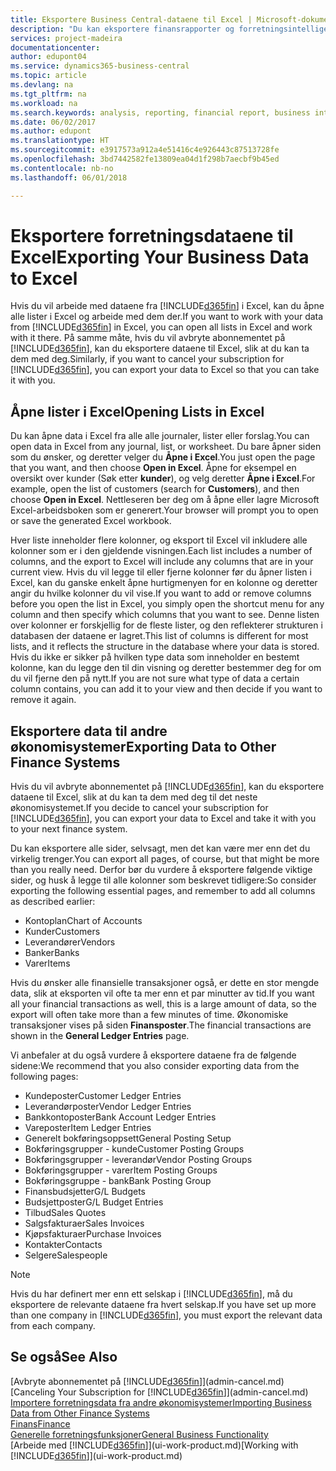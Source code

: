 ```yaml
---
title: Eksportere Business Central-dataene til Excel | Microsoft-dokumentasjon
description: "Du kan eksportere finansrapporter og forretningsintelligensdata fra Business Central til Excel, eller du kan åpne Business Central-dataene i Excel."
services: project-madeira
documentationcenter: 
author: edupont04
ms.service: dynamics365-business-central
ms.topic: article
ms.devlang: na
ms.tgt_pltfrm: na
ms.workload: na
ms.search.keywords: analysis, reporting, financial report, business intelligence, BI, Excel
ms.date: 06/02/2017
ms.author: edupont
ms.translationtype: HT
ms.sourcegitcommit: e3917573a912a4e51416c4e926443c87513728fe
ms.openlocfilehash: 3bd7442582fe13809ea04d1f298b7aecbf9b45ed
ms.contentlocale: nb-no
ms.lasthandoff: 06/01/2018

---
```

# <a name="exporting-your-business-data-to-excel"></a><span data-ttu-id="5e5df-103">Eksportere forretningsdataene til Excel</span><span class="sxs-lookup"><span data-stu-id="5e5df-103">Exporting Your Business Data to Excel</span></span>
<span data-ttu-id="5e5df-104">Hvis du vil arbeide med dataene fra [!INCLUDE[d365fin](includes/d365fin_md.md)] i Excel, kan du åpne alle lister i Excel og arbeide med dem der.</span><span class="sxs-lookup"><span data-stu-id="5e5df-104">If you want to work with your data from [!INCLUDE[d365fin](includes/d365fin_md.md)] in Excel, you can open all lists in Excel and work with it there.</span></span> <span data-ttu-id="5e5df-105">På samme måte, hvis du vil avbryte abonnementet på [!INCLUDE[d365fin](includes/d365fin_md.md)], kan du eksportere dataene til Excel, slik at du kan ta dem med deg.</span><span class="sxs-lookup"><span data-stu-id="5e5df-105">Similarly, if you want to cancel your subscription for [!INCLUDE[d365fin](includes/d365fin_md.md)], you can export your data to Excel so that you can take it with you.</span></span>

## <a name="opening-lists-in-excel"></a><span data-ttu-id="5e5df-106">Åpne lister i Excel</span><span class="sxs-lookup"><span data-stu-id="5e5df-106">Opening Lists in Excel</span></span>
<span data-ttu-id="5e5df-107">Du kan åpne data i Excel fra alle alle journaler, lister eller forslag.</span><span class="sxs-lookup"><span data-stu-id="5e5df-107">You can open data in Excel from any journal, list, or worksheet.</span></span> <span data-ttu-id="5e5df-108">Du bare åpner siden som du ønsker, og deretter velger du **Åpne i Excel**.</span><span class="sxs-lookup"><span data-stu-id="5e5df-108">You just open the page that you want, and then choose **Open in Excel**.</span></span> <span data-ttu-id="5e5df-109">Åpne for eksempel en oversikt over kunder (Søk etter **kunder**), og velg deretter **Åpne i Excel**.</span><span class="sxs-lookup"><span data-stu-id="5e5df-109">For example, open the list of customers (search for **Customers**), and then choose **Open in Excel**.</span></span> <span data-ttu-id="5e5df-110">Nettleseren ber deg om å åpne eller lagre Microsoft Excel-arbeidsboken som er generert.</span><span class="sxs-lookup"><span data-stu-id="5e5df-110">Your browser will prompt you to open or save the generated Excel workbook.</span></span>  

<span data-ttu-id="5e5df-111">Hver liste inneholder flere kolonner, og eksport til Excel vil inkludere alle kolonner som er i den gjeldende visningen.</span><span class="sxs-lookup"><span data-stu-id="5e5df-111">Each list includes a number of columns, and the export to Excel will include any columns that are in your current view.</span></span> <span data-ttu-id="5e5df-112">Hvis du vil legge til eller fjerne kolonner før du åpner listen i Excel, kan du ganske enkelt åpne hurtigmenyen for en kolonne og deretter angir du hvilke kolonner du vil vise.</span><span class="sxs-lookup"><span data-stu-id="5e5df-112">If you want to add or remove columns before you open the list in Excel, you simply open the shortcut menu for any column and then specify which columns that you want to see.</span></span> <span data-ttu-id="5e5df-113">Denne listen over kolonner er forskjellig for de fleste lister, og den reflekterer strukturen i databasen der dataene er lagret.</span><span class="sxs-lookup"><span data-stu-id="5e5df-113">This list of columns is different for most lists, and it reflects the structure in the database where your data is stored.</span></span> <span data-ttu-id="5e5df-114">Hvis du ikke er sikker på hvilken type data som inneholder en bestemt kolonne, kan du legge den til din visning og deretter bestemmer deg for om du vil fjerne den på nytt.</span><span class="sxs-lookup"><span data-stu-id="5e5df-114">If you are not sure what type of data a certain column contains, you can add it to your view and then decide if you want to remove it again.</span></span>  

## <a name="exporting-data-to-other-finance-systems"></a><span data-ttu-id="5e5df-115">Eksportere data til andre økonomisystemer</span><span class="sxs-lookup"><span data-stu-id="5e5df-115">Exporting Data to Other Finance Systems</span></span>
<span data-ttu-id="5e5df-116">Hvis du vil avbryte abonnementet på [!INCLUDE[d365fin](includes/d365fin_md.md)], kan du eksportere dataene til Excel, slik at du kan ta dem med deg til det neste økonomisystemet.</span><span class="sxs-lookup"><span data-stu-id="5e5df-116">If you decide to cancel your subscription for [!INCLUDE[d365fin](includes/d365fin_md.md)], you can export your data to Excel and take it with you to your next finance system.</span></span>  

<span data-ttu-id="5e5df-117">Du kan eksportere alle sider, selvsagt, men det kan være mer enn det du virkelig trenger.</span><span class="sxs-lookup"><span data-stu-id="5e5df-117">You can export all pages, of course, but that might be more than you really need.</span></span> <span data-ttu-id="5e5df-118">Derfor bør du vurdere å eksportere følgende viktige sider, og husk å legge til alle kolonner som beskrevet tidligere:</span><span class="sxs-lookup"><span data-stu-id="5e5df-118">So consider exporting the following essential pages, and remember to add all columns as described earlier:</span></span>  

* <span data-ttu-id="5e5df-119">Kontoplan</span><span class="sxs-lookup"><span data-stu-id="5e5df-119">Chart of Accounts</span></span>  
* <span data-ttu-id="5e5df-120">Kunder</span><span class="sxs-lookup"><span data-stu-id="5e5df-120">Customers</span></span>  
* <span data-ttu-id="5e5df-121">Leverandører</span><span class="sxs-lookup"><span data-stu-id="5e5df-121">Vendors</span></span>  
* <span data-ttu-id="5e5df-122">Banker</span><span class="sxs-lookup"><span data-stu-id="5e5df-122">Banks</span></span>  
* <span data-ttu-id="5e5df-123">Varer</span><span class="sxs-lookup"><span data-stu-id="5e5df-123">Items</span></span>  

<span data-ttu-id="5e5df-124">Hvis du ønsker alle finansielle transaksjoner også, er dette en stor mengde data, slik at eksporten vil ofte ta mer enn et par minutter av tid.</span><span class="sxs-lookup"><span data-stu-id="5e5df-124">If you want all your financial transactions as well, this is a large amount of data, so the export will often take more than a few minutes of time.</span></span> <span data-ttu-id="5e5df-125">Økonomiske transaksjoner vises på siden **Finansposter**.</span><span class="sxs-lookup"><span data-stu-id="5e5df-125">The financial transactions are shown in the **General Ledger Entries** page.</span></span>  

<span data-ttu-id="5e5df-126">Vi anbefaler at du også vurdere å eksportere dataene fra de følgende sidene:</span><span class="sxs-lookup"><span data-stu-id="5e5df-126">We recommend that you also consider exporting data from the following pages:</span></span>  

* <span data-ttu-id="5e5df-127">Kundeposter</span><span class="sxs-lookup"><span data-stu-id="5e5df-127">Customer Ledger Entries</span></span>  
* <span data-ttu-id="5e5df-128">Leverandørposter</span><span class="sxs-lookup"><span data-stu-id="5e5df-128">Vendor Ledger Entries</span></span>  
* <span data-ttu-id="5e5df-129">Bankkontoposter</span><span class="sxs-lookup"><span data-stu-id="5e5df-129">Bank Account Ledger Entries</span></span>  
* <span data-ttu-id="5e5df-130">Vareposter</span><span class="sxs-lookup"><span data-stu-id="5e5df-130">Item Ledger Entries</span></span>  
* <span data-ttu-id="5e5df-131">Generelt bokføringsoppsett</span><span class="sxs-lookup"><span data-stu-id="5e5df-131">General Posting Setup</span></span>  
* <span data-ttu-id="5e5df-132">Bokføringsgrupper - kunde</span><span class="sxs-lookup"><span data-stu-id="5e5df-132">Customer Posting Groups</span></span>  
* <span data-ttu-id="5e5df-133">Bokføringsgrupper - leverandør</span><span class="sxs-lookup"><span data-stu-id="5e5df-133">Vendor Posting Groups</span></span>  
* <span data-ttu-id="5e5df-134">Bokføringsgrupper - varer</span><span class="sxs-lookup"><span data-stu-id="5e5df-134">Item Posting Groups</span></span>  
* <span data-ttu-id="5e5df-135">Bokføringsgruppe - bank</span><span class="sxs-lookup"><span data-stu-id="5e5df-135">Bank Posting Group</span></span>  
* <span data-ttu-id="5e5df-136">Finansbudsjetter</span><span class="sxs-lookup"><span data-stu-id="5e5df-136">G/L Budgets</span></span>  
* <span data-ttu-id="5e5df-137">Budsjettposter</span><span class="sxs-lookup"><span data-stu-id="5e5df-137">G/L Budget Entries</span></span>  
* <span data-ttu-id="5e5df-138">Tilbud</span><span class="sxs-lookup"><span data-stu-id="5e5df-138">Sales Quotes</span></span>  
* <span data-ttu-id="5e5df-139">Salgsfakturaer</span><span class="sxs-lookup"><span data-stu-id="5e5df-139">Sales Invoices</span></span>  
* <span data-ttu-id="5e5df-140">Kjøpsfakturaer</span><span class="sxs-lookup"><span data-stu-id="5e5df-140">Purchase Invoices</span></span>  
* <span data-ttu-id="5e5df-141">Kontakter</span><span class="sxs-lookup"><span data-stu-id="5e5df-141">Contacts</span></span>  
* <span data-ttu-id="5e5df-142">Selgere</span><span class="sxs-lookup"><span data-stu-id="5e5df-142">Salespeople</span></span>  

> [!NOTE]  
>   <span data-ttu-id="5e5df-143">Hvis du har definert mer enn ett selskap i [!INCLUDE[d365fin](includes/d365fin_md.md)], må du eksportere de relevante dataene fra hvert selskap.</span><span class="sxs-lookup"><span data-stu-id="5e5df-143">If you have set up more than one company in [!INCLUDE[d365fin](includes/d365fin_md.md)], you must export the relevant data from each company.</span></span>

## <a name="see-also"></a><span data-ttu-id="5e5df-144">Se også</span><span class="sxs-lookup"><span data-stu-id="5e5df-144">See Also</span></span>
<span data-ttu-id="5e5df-145">[Avbryte abonnementet på [!INCLUDE[d365fin](includes/d365fin_md.md)]](admin-cancel.md)</span><span class="sxs-lookup"><span data-stu-id="5e5df-145">[Canceling Your Subscription for [!INCLUDE[d365fin](includes/d365fin_md.md)]](admin-cancel.md)</span></span>  
[<span data-ttu-id="5e5df-146">Importere forretningsdata fra andre økonomisystemer</span><span class="sxs-lookup"><span data-stu-id="5e5df-146">Importing Business Data from Other Finance Systems</span></span>](across-import-data-configuration-packages.md)  
[<span data-ttu-id="5e5df-147">Finans</span><span class="sxs-lookup"><span data-stu-id="5e5df-147">Finance</span></span>](finance.md)  
[<span data-ttu-id="5e5df-148">Generelle forretningsfunksjoner</span><span class="sxs-lookup"><span data-stu-id="5e5df-148">General Business Functionality</span></span>](ui-across-business-areas.md)  
<span data-ttu-id="5e5df-149">[Arbeide med [!INCLUDE[d365fin](includes/d365fin_md.md)]](ui-work-product.md)</span><span class="sxs-lookup"><span data-stu-id="5e5df-149">[Working with [!INCLUDE[d365fin](includes/d365fin_md.md)]](ui-work-product.md)</span></span>  

